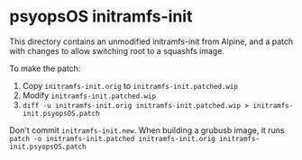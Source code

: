 # psyopsOS initramfs-init

This directory contains an unmodified initramfs-init from Alpine,
and a patch with changes to allow switching root to a squashfs image.

To make the patch:

1. Copy `initramfs-init.orig` to `initramfs-init.patched.wip`
2. Modify `initramfs-init.patched.wip`
3. `diff -u initramfs-init.orig initramfs-init.patched.wip > initramfs-init.psyopsOS.patch`

Don't commit `initramfs-init.new`.
When building a grubusb image, it runs
`patch -o initramfs-init.patched initramfs-init.orig initramfs-init.psyopsOS.patch`

